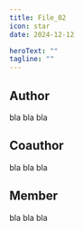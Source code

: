 ```yaml
---
title: File_02
icon: star
date: 2024-12-12

heroText: ""
tagline: ""
---
```


## Author

bla bla bla

## Coauthor

bla bla bla

## Member

bla bla bla
